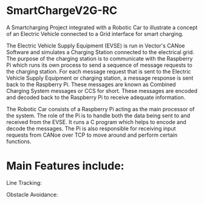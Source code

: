 # SmartChargeV2G-RC

A Smartcharging Project integrated with a Robotic Car to illustrate a concept of an Electric Vehicle connected to a Grid interface for smart charging. 



The Electric Vehicle Supply Equipment (EVSE) is run in Vector's CANoe Software and simulates a Charging Station connected to the electrical grid. The purpose of the charging station is to communicate with the Raspberry Pi which runs its own process to send a sequence of message requests to the charging station. For each message request that is sent to the Electric Vehicle Supply Equipment or charging station, a message response is sent back to the Raspberry Pi. These messages are known as Combined Charging System messages or CCS for short. These messages are encoded and decoded back to the Raspberry Pi to receive adequate information.


The Robotic Car consists of a Raspberry Pi acting as the main processor of the system. The role of the Pi is to handle both the data being sent to and received from the EVSE. It runs a C program which helps to encode and decode the messages. The Pi is also responsible for receiving input requests from CANoe over TCP to move around and perform certain functions. 

# Main Features include:

Line Tracking:


Obstacle Avoidance:
